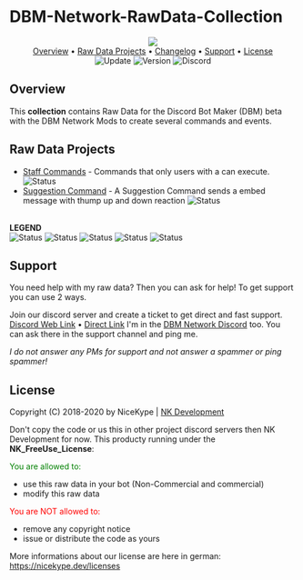 # DBM-Network-RawData-Collection
<p align="center">
  <img src="https://img.shields.io/badge/%20DBM Network Raw Data Collection%20-8c0808.svg?style=for-the-badge"><br>
  <a href="https://github.com/NiceKype/nicebot/tree/master#overview">Overview</a> •
  <a href="https://github.com/NiceKype/nicebot/tree/master#raw-data-projects">Raw Data Projects</a> •
  <a href="https://github.com/NiceKype/nicebot/blob/master/CHANGELOG.md">Changelog</a> •
  <a href="https://github.com/NiceKype/nicebot/tree/master#raw-data-projects">Support</a> •
  <a href="https://github.com/NiceKype/nicebot/tree/master#license">License</a><br>
  <img src="https://img.shields.io/badge/Last%20Update-06.04.2020-272727.svg" alt="Update">
  <img src="https://img.shields.io/badge/Version-1.0.1-blue.svg" alt="Version">
  <img src="https://discordapp.com/api/guilds/599013820513648640/widget.png" alt="Discord" href="https://nicekype.dev/discord">
</p>

## Overview
This **collection** contains Raw Data for the Discord Bot Maker (DBM) beta with the DBM Network Mods to create several commands and events.

## Raw Data Projects
- [Staff Commands](/Admin%20Commands) - Commands that only users with a  can execute. <img src="https://img.shields.io/badge/Status-WIP-ed6f00.svg" alt="Status">
- [Suggestion Command](/Suggestion%20Command) - A Suggestion Command sends a embed message with thump up and down reaction <img src="https://img.shields.io/badge/Status-In Planing-blue.svg" alt="Status">

<br>**LEGEND**<br>
<img src="https://img.shields.io/badge/Status-Ready-43cc11.svg" alt="Status">
<img src="https://img.shields.io/badge/Status-WIP-ed6f00.svg" alt="Status">
<img src="https://img.shields.io/badge/Status-In Planing-blue.svg" alt="Status">
<img src="https://img.shields.io/badge/Status-Buggy-ab1cb8.svg" alt="Status">
<img src="https://img.shields.io/badge/Status-Canceled-ff0000.svg" alt="Status">

## Support

You need help with my raw data? Then you can ask for help!
To get support you can use 2 ways.

Join our discord server and create a ticket to get direct and fast support.
[Discord Web Link](https://nicekype.dev/discord) • [Direct Link](https://discord.gg/yMhThb7)
I'm in the [DBM Network Discord](https://discord.gg/3QxkZPK) too. You can ask there in the support channel and ping me.

*I do not answer any PMs for support and not answer a spammer or ping spammer!*

## License

Copyright (C) 2018-2020 by NiceKype | [NK Development](https://nicekype.dev)

Don't copy the code or us this in other project discord servers then NK Development for now.
This producty running under the **NK_FreeUse_License**:

<a style="color:green;">You are allowed to:</a>
- use this raw data in your bot (Non-Commercial and commercial)
- modify this raw data

<a style="color:red;">You are NOT allowed to:</a>

- remove any copyright notice
- issue or distribute the code as yours

More informations about our license are here in german: https://nicekype.dev/licenses
